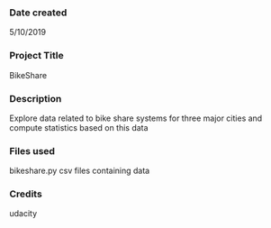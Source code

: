 ### Date created
5/10/2019

### Project Title
BikeShare

### Description
Explore data related to bike share systems for three major cities
and compute statistics based on this data

### Files used
bikeshare.py
csv files containing data

### Credits
udacity
